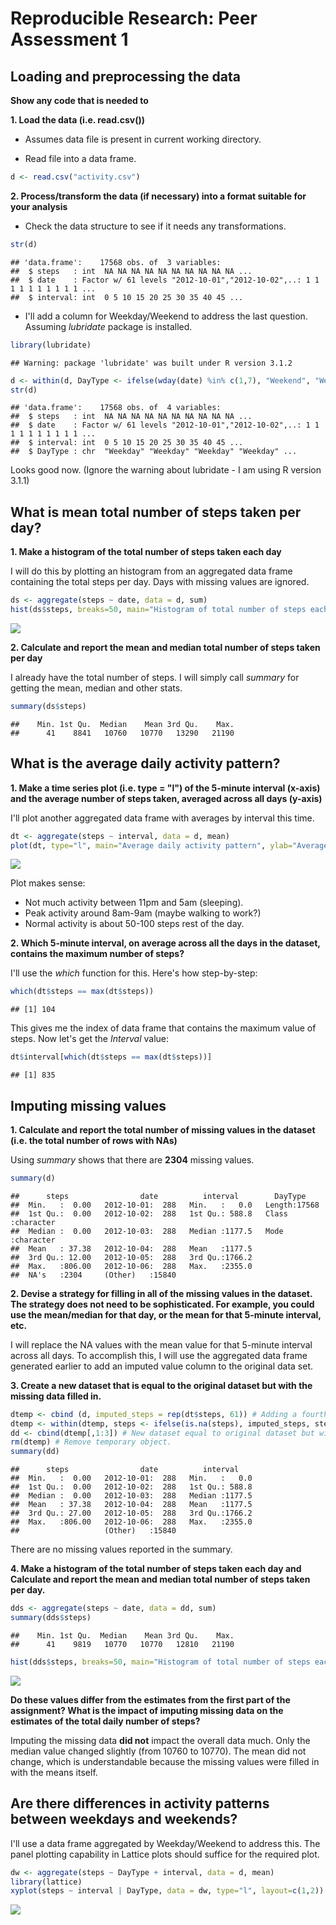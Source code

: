 # Reproducible Research: Peer Assessment 1


## Loading and preprocessing the data

**Show any code that is needed to**

**1. Load the data (i.e. read.csv())**

- Assumes data file is present in current working directory. 

- Read file into a data frame.

```r
d <- read.csv("activity.csv")
```

**2. Process/transform the data (if necessary) into a format suitable for your analysis**

- Check the data structure to see if it needs any transformations.

```r
str(d)
```

```
## 'data.frame':	17568 obs. of  3 variables:
##  $ steps   : int  NA NA NA NA NA NA NA NA NA NA ...
##  $ date    : Factor w/ 61 levels "2012-10-01","2012-10-02",..: 1 1 1 1 1 1 1 1 1 1 ...
##  $ interval: int  0 5 10 15 20 25 30 35 40 45 ...
```

- I'll add a column for Weekday/Weekend to address the last question. Assuming *lubridate* package is installed.

```r
library(lubridate)
```

```
## Warning: package 'lubridate' was built under R version 3.1.2
```

```r
d <- within(d, DayType <- ifelse(wday(date) %in% c(1,7), "Weekend", "Weekday"))
str(d)
```

```
## 'data.frame':	17568 obs. of  4 variables:
##  $ steps   : int  NA NA NA NA NA NA NA NA NA NA ...
##  $ date    : Factor w/ 61 levels "2012-10-01","2012-10-02",..: 1 1 1 1 1 1 1 1 1 1 ...
##  $ interval: int  0 5 10 15 20 25 30 35 40 45 ...
##  $ DayType : chr  "Weekday" "Weekday" "Weekday" "Weekday" ...
```

Looks good now. (Ignore the warning about lubridate - I am using R version 3.1.1)

## What is mean total number of steps taken per day?

**1. Make a histogram of the total number of steps taken each day**

I will do this by plotting an histogram from an aggregated data frame containing the total steps per day. Days with missing values are ignored.


```r
ds <- aggregate(steps ~ date, data = d, sum)
hist(ds$steps, breaks=50, main="Histogram of total number of steps each day", xlab="Total Steps")
```

![](./PA1_template_files/figure-html/Histogram1-1.png) 

**2. Calculate and report the mean and median total number of steps taken per day**

I already have the total number of steps. I will simply call *summary* for getting the mean, median and other stats. 


```r
summary(ds$steps)
```

```
##    Min. 1st Qu.  Median    Mean 3rd Qu.    Max. 
##      41    8841   10760   10770   13290   21190
```


## What is the average daily activity pattern?


**1. Make a time series plot (i.e. type = "l") of the 5-minute interval (x-axis) and the average number of steps taken, averaged across all days (y-axis)**

I'll plot another aggregated data frame with averages by interval this time. 


```r
dt <- aggregate(steps ~ interval, data = d, mean)
plot(dt, type="l", main="Average daily activity pattern", ylab="Average number of steps", xlab="5-minute interval")
```

![](./PA1_template_files/figure-html/ActivityPattern1-1.png) 

Plot makes sense:

- Not much activity between 11pm and 5am (sleeping). 
- Peak activity around 8am-9am (maybe walking to work?)
- Normal activity is about 50-100 steps rest of the day.

**2. Which 5-minute interval, on average across all the days in the dataset, contains the maximum number of steps?**

I'll use the *which* function for this. Here's how step-by-step:



```r
which(dt$steps == max(dt$steps))
```

```
## [1] 104
```

This gives me the index of data frame that contains the maximum value of steps. Now let's get the *Interval* value:



```r
dt$interval[which(dt$steps == max(dt$steps))]
```

```
## [1] 835
```


## Imputing missing values


**1. Calculate and report the total number of missing values in the dataset (i.e. the total number of rows with NAs)**

Using *summary* shows that there are **2304** missing values.


```r
summary(d)
```

```
##      steps                date          interval        DayType         
##  Min.   :  0.00   2012-10-01:  288   Min.   :   0.0   Length:17568      
##  1st Qu.:  0.00   2012-10-02:  288   1st Qu.: 588.8   Class :character  
##  Median :  0.00   2012-10-03:  288   Median :1177.5   Mode  :character  
##  Mean   : 37.38   2012-10-04:  288   Mean   :1177.5                     
##  3rd Qu.: 12.00   2012-10-05:  288   3rd Qu.:1766.2                     
##  Max.   :806.00   2012-10-06:  288   Max.   :2355.0                     
##  NA's   :2304     (Other)   :15840
```

**2. Devise a strategy for filling in all of the missing values in the dataset. The strategy does not need to be sophisticated. For example, you could use the mean/median for that day, or the mean for that 5-minute interval, etc.**

I will replace the NA values with the mean value for that 5-minute interval across all days. To accomplish this, I will use the aggregated data frame generated earlier to add an imputed value column to the original data set. 

**3. Create a new dataset that is equal to the original dataset but with the missing data filled in.**


```r
dtemp <- cbind (d, imputed_steps = rep(dt$steps, 61)) # Adding a fourth column with the mean values for each interval.
dtemp <- within(dtemp, steps <- ifelse(is.na(steps), imputed_steps, steps)) # Replace the NA step values with the imputed value.
dd <- cbind(dtemp[,1:3]) # New dataset equal to original dataset but with missing data filled in.
rm(dtemp) # Remove temporary object.
summary(dd) 
```

```
##      steps                date          interval     
##  Min.   :  0.00   2012-10-01:  288   Min.   :   0.0  
##  1st Qu.:  0.00   2012-10-02:  288   1st Qu.: 588.8  
##  Median :  0.00   2012-10-03:  288   Median :1177.5  
##  Mean   : 37.38   2012-10-04:  288   Mean   :1177.5  
##  3rd Qu.: 27.00   2012-10-05:  288   3rd Qu.:1766.2  
##  Max.   :806.00   2012-10-06:  288   Max.   :2355.0  
##                   (Other)   :15840
```

There are no missing values reported in the summary.

**4. Make a histogram of the total number of steps taken each day and Calculate and report the mean and median total number of steps taken per day.**


```r
dds <- aggregate(steps ~ date, data = dd, sum)
summary(dds$steps)
```

```
##    Min. 1st Qu.  Median    Mean 3rd Qu.    Max. 
##      41    9819   10770   10770   12810   21190
```

```r
hist(dds$steps, breaks=50, main="Histogram of total number of steps each day", xlab="Total Steps")
```

![](./PA1_template_files/figure-html/Histogram2-1.png) 

**Do these values differ from the estimates from the first part of the assignment? What is the impact of imputing missing data on the estimates of the total daily number of steps?**

Imputing the missing data **did not** impact the overall data much. Only the median value changed slightly (from 10760 to 10770). The mean did not change, which is understandable because the missing values were filled in with the means itself. 

## Are there differences in activity patterns between weekdays and weekends?

I'll use a data frame aggregated by Weekday/Weekend to address this. The panel plotting capability in Lattice plots should suffice for the required plot.


```r
dw <- aggregate(steps ~ DayType + interval, data = d, mean)
library(lattice)
xyplot(steps ~ interval | DayType, data = dw, type="l", layout=c(1,2))
```

![](./PA1_template_files/figure-html/ActivityPattern2-1.png) 
